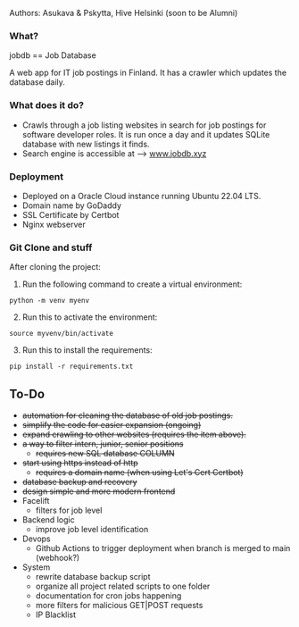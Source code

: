 Authors: Asukava & Pskytta, Hive Helsinki (soon to be Alumni)

### What?
jobdb == Job Database

A web app for IT job postings in Finland.
It has a crawler which updates the database daily.

### What does it do?
- Crawls through a job listing websites in search for job postings for software developer roles. It is run once a day and it updates SQLite database with new listings it finds.
- Search engine is accessible at --> www.jobdb.xyz

### Deployment
- Deployed on a Oracle Cloud instance running Ubuntu 22.04 LTS.
- Domain name by GoDaddy
- SSL Certificate by Certbot
- Nginx webserver

### Git Clone and stuff
After cloning the project:

1. Run the following command to create a virtual environment:
   
`python -m venv myenv`

2. Run this to activate the environment:

`source myvenv/bin/activate`

3. Run this to install the requirements:

`pip install -r requirements.txt`

## To-Do
- ~~automation for cleaning the database of old job postings.~~
- ~~simplify the code for easier expansion (ongoing)~~
- ~~expand crawling to other websites (requires the item above).~~
- ~~a way to filter intern, junior, senior positions~~
    - ~~requires new SQL database COLUMN~~
- ~~start using https instead of http~~
    - ~~requires a domain name (when using Let's Cert Certbot)~~
- ~~database backup and recovery~~
- ~~design simple and more modern frontend~~
- Facelift
    - filters for job level
- Backend logic
    - improve job level identification
- Devops
    - Github Actions to trigger deployment when branch is merged to main (webhook?)
- System
    - rewrite database backup script
    - organize all project related scripts to one folder
    - documentation for cron jobs happening
    - more filters for malicious GET|POST requests
    - IP Blacklist
